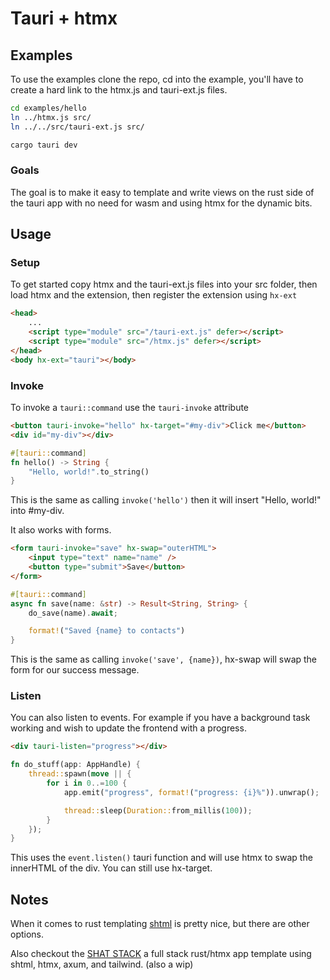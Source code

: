 # Tauri + htmx

## Examples

To use the examples clone the repo, cd into the example, you'll have to create a hard link to the htmx.js and tauri-ext.js files.
```sh
cd examples/hello
ln ../htmx.js src/
ln ../../src/tauri-ext.js src/

cargo tauri dev
```

### Goals

The goal is to make it easy to template and write views on the rust side of the tauri app with no need for wasm and using htmx for the dynamic bits.

## Usage

### Setup


To get started copy htmx and the tauri-ext.js files into your src folder, then load htmx and the extension, then register the extension using `hx-ext`

```html
<head>
    ...
    <script type="module" src="/tauri-ext.js" defer></script>
    <script type="module" src="/htmx.js" defer></script>
</head>
<body hx-ext="tauri"></body>
```

### Invoke

To invoke a `tauri::command` use the `tauri-invoke` attribute

```html
<button tauri-invoke="hello" hx-target="#my-div">Click me</button>
<div id="my-div"></div>
```

```rust
#[tauri::command]
fn hello() -> String {
    "Hello, world!".to_string()
}
```

This is the same as calling `invoke('hello')` then it will insert "Hello, world!" into #my-div.

It also works with forms.

```html
<form tauri-invoke="save" hx-swap="outerHTML">
    <input type="text" name="name" />
    <button type="submit">Save</button>
</form>
```

```rust
#[tauri::command]
async fn save(name: &str) -> Result<String, String> {
    do_save(name).await;

    format!("Saved {name} to contacts")
}
```

This is the same as calling `invoke('save', {name})`, hx-swap will swap the form for our success message.

### Listen

You can also listen to events. For example if you have a background task working and wish to update the frontend with a progress.

```html
<div tauri-listen="progress"></div>
```

```rust
fn do_stuff(app: AppHandle) {
    thread::spawn(move || {
        for i in 0..=100 {
            app.emit("progress", format!("progress: {i}%")).unwrap();

            thread::sleep(Duration::from_millis(100));
        }
    });
}
```

This uses the `event.listen()` tauri function and will use htmx to swap the innerHTML of the div. You can still use hx-target.

## Notes

When it comes to rust templating [shtml](https://github.com/swlkr/shtml) is pretty nice, but there are other options.

Also checkout the [SHAT STACK](https://github.com/ChristianPavilonis/shat-stack) a full stack rust/htmx app template using shtml, htmx, axum, and tailwind. (also a wip)
